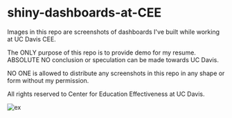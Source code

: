 # shiny-dashboards-at-CEE
Images in this repo are screenshots of dashboards I've built while working at UC Davis CEE. 

The ONLY purpose of this repo is to provide demo for my resume. ABSOLUTE NO conclusion or speculation can be made towards UC Davis.

NO ONE is allowed to distribute any screenshots in this repo in any shape or form without my permission. 

All rights reserved to Center for Education Effectiveness at UC Davis.

![ex](DDD.png)
